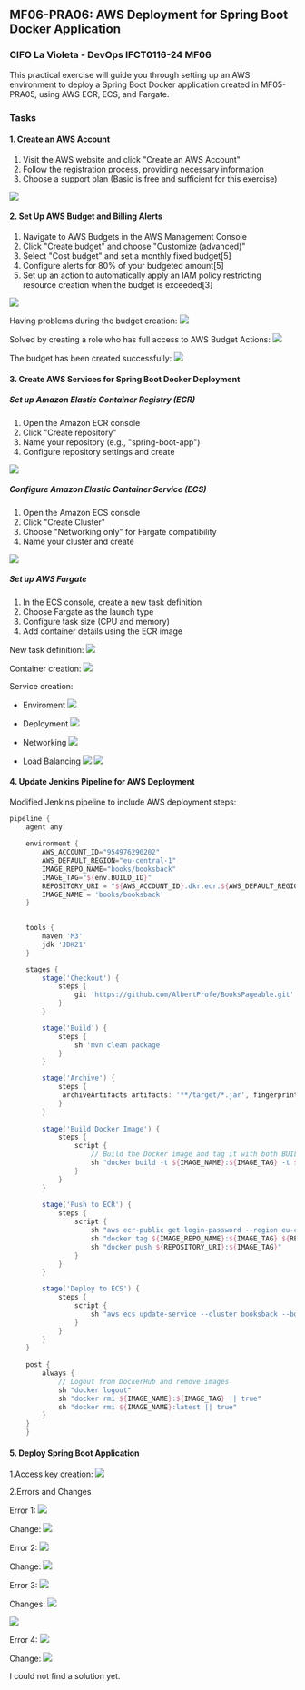 ## MF06-PRA06: AWS Deployment for Spring Boot Docker Application

### CIFO La Violeta - DevOps IFCT0116-24 MF06

This practical exercise will guide you through setting up an AWS environment to deploy a Spring Boot Docker application created in MF05-PRA05, using AWS ECR, ECS, and Fargate.

### Tasks

#### 1. Create an AWS Account

1. Visit the AWS website and click "Create an AWS Account"
2. Follow the registration process, providing necessary information
3. Choose a support plan (Basic is free and sufficient for this exercise)

![](PRA06_ANSWER/screenshots/1-create-an-aws-account.png)

#### 2. Set Up AWS Budget and Billing Alerts

1. Navigate to AWS Budgets in the AWS Management Console
2. Click "Create budget" and choose "Customize (advanced)"
3. Select "Cost budget" and set a monthly fixed budget[5]
4. Configure alerts for 80% of your budgeted amount[5]
5. Set up an action to automatically apply an IAM policy restricting resource creation when the budget is exceeded[3]

![](PRA06_ANSWER/screenshots/2-1-set-up-aws-budget-and-billing-alerts.png)


Having problems during the budget creation:
![](PRA06_ANSWER/screenshots/2-2-problems-creation-budget.png)


Solved by creating a role who has full access to AWS Budget Actions:
![](PRA06_ANSWER/screenshots/2-3-creation-role-with-budget-permssion.png)


The budget has been created successfully:
![](PRA06_ANSWER/screenshots/2-4-budget-created.png)

#### 3. Create AWS Services for Spring Boot Docker Deployment

##### Set up Amazon Elastic Container Registry (ECR)

1. Open the Amazon ECR console
2. Click "Create repository"
3. Name your repository (e.g., "spring-boot-app")
4. Configure repository settings and create

![](PRA06_ANSWER/screenshots/3-1-elastic-container-registry.png)

##### Configure Amazon Elastic Container Service (ECS)

1. Open the Amazon ECS console
2. Click "Create Cluster"
3. Choose "Networking only" for Fargate compatibility
4. Name your cluster and create

![](PRA06_ANSWER/screenshots/3-2-cluster-creation.png)

##### Set up AWS Fargate

1. In the ECS console, create a new task definition
2. Choose Fargate as the launch type
3. Configure task size (CPU and memory)
4. Add container details using the ECR image

New task definition:
![](PRA06_ANSWER/screenshots/3-3-task-definition.png)

Container creation:
![](PRA06_ANSWER/screenshots/3-4-container-creation.png)

Service creation:
- Enviroment
![](PRA06_ANSWER/screenshots/3-5-1-service-creation-enviroment.png)

- Deployment
![](PRA06_ANSWER/screenshots/3-5-2-service-creation-deployment-configuration.png)

- Networking
![](PRA06_ANSWER/screenshots/3-5-3-service-creation-networking.png)

- Load Balancing
![](PRA06_ANSWER/screenshots/3-5-4-service-creation-load-balancing-1.png)
![](PRA06_ANSWER/screenshots/3-5-4-service-creation-load-balancing-2.png)




#### 4. Update Jenkins Pipeline for AWS Deployment

Modified Jenkins pipeline to include AWS deployment steps:

```groovy
pipeline {
    agent any
    
    environment {
        AWS_ACCOUNT_ID="954976290202"
        AWS_DEFAULT_REGION="eu-central-1"
        IMAGE_REPO_NAME="books/booksback"
        IMAGE_TAG="${env.BUILD_ID}"
        REPOSITORY_URI = "${AWS_ACCOUNT_ID}.dkr.ecr.${AWS_DEFAULT_REGION}.amazonaws.com/${IMAGE_REPO_NAME}"
        IMAGE_NAME = 'books/booksback'
    }

    
    tools {
        maven 'M3'
        jdk 'JDK21'
    }

    stages {
        stage('Checkout') {
            steps {
                git 'https://github.com/AlbertProfe/BooksPageable.git'
            }
        }

        stage('Build') {
            steps {
                sh 'mvn clean package'
            }
        }

        stage('Archive') {
            steps {
             archiveArtifacts artifacts: '**/target/*.jar', fingerprint: true
            }
        }
        
        stage('Build Docker Image') {
            steps {
                script {
                    // Build the Docker image and tag it with both BUILD_NUMBER and latest
                    sh "docker build -t ${IMAGE_NAME}:${IMAGE_TAG} -t ${IMAGE_NAME}:latest ."
                }
            }
        }
        
        stage('Push to ECR') {
            steps {
                script {
                    sh "aws ecr-public get-login-password --region eu-central-1 | docker login --username AWS --password-stdin public.ecr.aws/c3d9t1n8"
                    sh "docker tag ${IMAGE_REPO_NAME}:${IMAGE_TAG} ${REPOSITORY_URI}:${IMAGE_TAG}"
                    sh "docker push ${REPOSITORY_URI}:${IMAGE_TAG}"
                }
            }
        }

        stage('Deploy to ECS') {
            steps {
                script {
                    sh "aws ecs update-service --cluster booksback --booksbackSpringService --force-new-deployment"
                }
            }
        }
    }
    
    post {
        always {
            // Logout from DockerHub and remove images
            sh "docker logout"
            sh "docker rmi ${IMAGE_NAME}:${IMAGE_TAG} || true"
            sh "docker rmi ${IMAGE_NAME}:latest || true"
        }
    }
    }
```

#### 5. Deploy Spring Boot Application

1.Access key creation:
![](PRA06_ANSWER/screenshots/5-1-access-key.png)


2.Errors and Changes

Error 1:
![](PRA06_ANSWER/screenshots/5-4-error-1.png)

Change:
![](PRA06_ANSWER/screenshots/5-4-change-1.png)


Error 2:
![](PRA06_ANSWER/screenshots/5-4-error-2.png)

Change:
![](PRA06_ANSWER/screenshots/5-4-change-2.png)


Error 3:
![](PRA06_ANSWER/screenshots/5-4-error-3.png)

Changes:
![](PRA06_ANSWER/screenshots/5-4-change-3.1.png)

![](PRA06_ANSWER/screenshots/5-4-change-3.2.png)


Error 4:
![](PRA06_ANSWER/screenshots/5-4-error-4.png)

Change:
![](PRA06_ANSWER/screenshots/5-4-change-4.png)




I could not find a solution yet.
